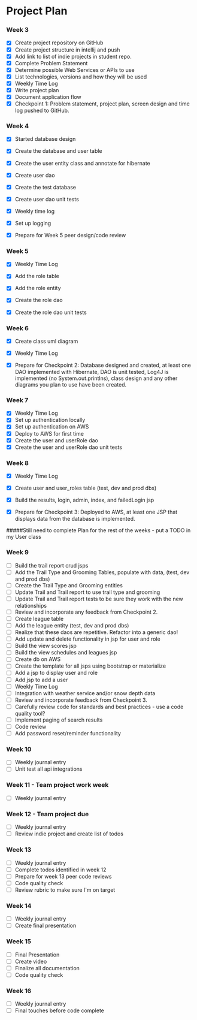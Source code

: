 # Project Plan

### Week 3
- [X] Create project repository on GitHub
- [X] Create project structure in intellij and push
- [X] Add link to list of indie projects in student repo.
- [X] Complete Problem Statement
- [X] Determine possible Web Services or APIs to use
- [X] List technologies, versions and how they will be used
- [X] Weekly Time Log
- [X] Write project plan
- [X] Document application flow
- [X] Checkpoint 1: Problem statement, project plan, screen design and time log pushed to GitHub. 

### Week 4
- [X] Started database design
- [X] Create the database and user table
- [X] Create the user entity class and annotate for hibernate
- [X] Create user dao
- [X] Create the test database
- [X] Create user dao unit tests
- [X] Weekly time log
- [X] Set up logging
- [X] Prepare for Week 5 peer design/code review



### Week 5
- [X] Weekly Time Log
- [X] Add the role table
- [X] Add the role entity
- [X] Create the role dao
- [X] Create the role dao unit tests


### Week 6
- [X] Create class uml diagram
- [X] Weekly Time Log
- [X] Prepare for Checkpoint 2: Database designed and created, at least one DAO implemented with Hibernate, DAO is unit tested, Log4J is implemented (no System.out.printlns), class design and any other diagrams you plan to use have been created. 



### Week 7

- [X] Weekly Time Log
- [X] Set up authentication locally
- [X] Set up authentication on AWS
- [X] Deploy to AWS for first time
- [X] Create the user and userRole dao
- [X] Create the user and userRole dao unit tests

### Week 8

- [X] Weekly Time Log
- [X] Create user and user_roles table (test, dev and prod dbs)
- [X] Build the results, login, admin, index, and failedLogin jsp
- [X] Prepare for Checkpoint 3: Deployed to AWS, at least one JSP that displays data from the database is implemented. 


#####Still need to complete Plan for the rest of the weeks - put a TODO in my User class
### Week 9
- [ ] Build the trail report crud jsps
- [ ] Add the Trail Type and Grooming Tables, populate with data, (test, dev and prod dbs)
- [ ] Create the Trail Type and Grooming entities
- [ ] Update Trail and Trail report to use trail type and grooming
- [ ] Update Trail and Trail report tests to be sure they work with the new relationships
- [ ] Review and incorporate any feedback from Checkpoint 2.
- [ ] Create league table
- [ ] Add the league entity (test, dev and prod dbs)
- [ ] Realize that these daos are repetitive. Refactor into a generic dao!
- [ ] Add update and delete functionality in jsp for user and role
- [ ] Build the view scores jsp
- [ ] Build the view schedules and leagues jsp
- [ ] Create db on AWS
- [ ] Create the template for all jsps using bootstrap or materialize
- [ ] Add a jsp to display user and role
- [ ] Add jsp to add a user
- [ ] Weekly Time Log
- [ ] Integration with weather service and/or snow depth data
- [ ] Review and incorporate feedback from Checkpoint 3.
- [ ] Carefully review code for standards and best practices - use a code quality tool? 
- [ ] Implement paging of search results
- [ ] Code review
- [ ] Add password reset/reminder functionality

### Week 10
- [ ] Weekly journal entry
- [ ] Unit test all api integrations

### Week 11 - Team project work week
- [ ] Weekly journal entry

### Week 12 - Team project due
- [ ] Weekly journal entry
- [ ] Review indie project and create list of todos

### Week 13
- [ ] Weekly journal entry
- [ ] Complete todos identified in week 12
- [ ] Prepare for week 13 peer code reviews
- [ ] Code quality check
- [ ] Review rubric to make sure I'm on target

### Week 14
- [ ] Weekly journal entry
- [ ] Create final presentation

### Week 15
- [ ] Final Presentation
- [ ] Create video
- [ ] Finalize all documentation
- [ ] Code quality check

### Week 16
- [ ] Weekly journal entry
- [ ] Final touches before code complete
